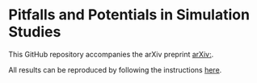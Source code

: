 # Pitfalls and Potentials in Simulation Studies

This GitHub repository accompanies the arXiv preprint [arXiv:<number>](link).

All results can be reproduced by following the instructions
[here](./reproduce-results/).

